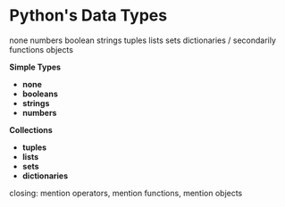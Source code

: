 #   Python's Data Types

none numbers boolean strings tuples lists sets dictionaries  / secondarily functions objects


**Simple Types**

- **none**
- **booleans**
- **strings**
- **numbers**

**Collections**

- **tuples**
- **lists**
- **sets**
- **dictionaries**

closing: mention operators, mention functions, mention objects

